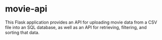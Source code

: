 # movie-api
This Flask application provides an API for uploading movie data from a CSV file into an SQL database, as well as an API for retrieving, filtering, and sorting that data.
